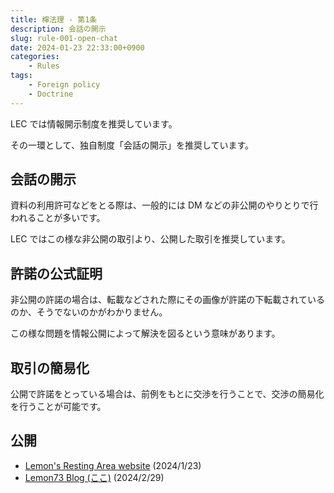 ```yaml
---
title: 檸法理 - 第1条
description: 会話の開示
slug: rule-001-open-chat
date: 2024-01-23 22:33:00+0900
categories:
    - Rules
tags:
    - Foreign policy
    - Doctrine
---
```


LEC では情報開示制度を推奨しています。

その一環として、独自制度「会話の開示」を推奨しています。

## 会話の開示
資料の利用許可などをとる際は、一般的には DM などの非公開のやりとりで行われることが多いです。

LEC ではこの様な非公開の取引より、公開した取引を推奨しています。

## 許諾の公式証明
非公開の許諾の場合は、転載などされた際にその画像が許諾の下転載されているのか、そうでないのかがわかりません。

この様な問題を情報公開によって解決を図るという意味があります。

## 取引の簡易化
公開で許諾をとっている場合は、前例をもとに交渉を行うことで、交渉の簡易化を行うことが可能です。

## 公開
- [Lemon's Resting Area website](https://lemon73-computing.github.io/docs/rule/001-open-chat) (2024/1/23)
- [Lemon73 Blog (ここ)](./) (2024/2/29)
